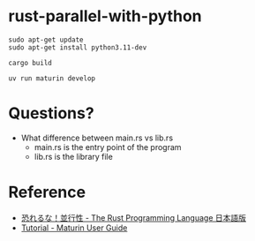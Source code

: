 # rust-parallel-with-python

```shell
sudo apt-get update
sudo apt-get install python3.11-dev

cargo build

uv run maturin develop
```

# Questions?

- What difference between main.rs vs lib.rs
  - main.rs is the entry point of the program
  - lib.rs is the library file

# Reference

- [恐れるな！並行性 - The Rust Programming Language 日本語版](https://doc.rust-jp.rs/book-ja/ch16-00-concurrency.html)
- [Tutorial - Maturin User Guide](https://www.maturin.rs/tutorial#use-maturin-new)

